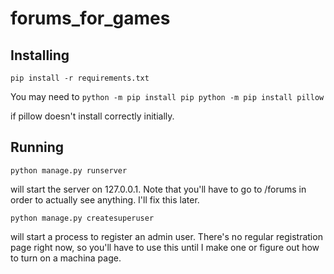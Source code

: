# forums_for_games
 
## Installing

`pip install -r requirements.txt`

You may need to 
`python -m pip install pip
 python -m pip install pillow`
 
 if pillow doesn't install correctly initially.
 
 ## Running
 
 `python manage.py runserver` 
 
 will start the server on 127.0.0.1. Note that you'll have to go to /forums in order to actually see anything. I'll fix this later.
 
 `python manage.py createsuperuser`
 
 will start a process to register an admin user. There's no regular registration page right now, so you'll have to use this until I make one or figure out how to turn on a machina page. 

